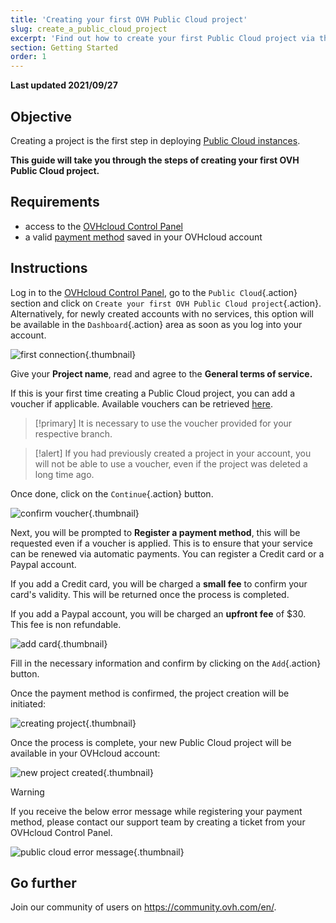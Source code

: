 ```yaml
---
title: 'Creating your first OVH Public Cloud project'
slug: create_a_public_cloud_project
excerpt: 'Find out how to create your first Public Cloud project via the OVHcloud Control Panel'
section: Getting Started
order: 1
---
```


**Last updated 2021/09/27**

## Objective

Creating a project is the first step in deploying [Public Cloud instances](https://www.ovhcloud.com/en-ca/public-cloud/).
 
**This guide will take you through the steps of creating your first OVH Public Cloud project.**

## Requirements

- access to the [OVHcloud Control Panel](https://ca.ovh.com/auth/?action=gotomanager&from=https://www.ovh.com/ca/en/&ovhSubsidiary=ca)
- a valid [payment method](../../billing/manage-payment-methods/) saved in your OVHcloud account

## Instructions

Log in to the [OVHcloud Control Panel](https://ca.ovh.com/auth/?action=gotomanager&from=https://www.ovh.com/ca/en/&ovhSubsidiary=ca), go to the `Public Cloud`{.action} section and click on `Create your first OVH Public Cloud project`{.action}. Alternatively, for newly created accounts with no services, this option will be available in the `Dashboard`{.action} area as soon as you log into your account.

![first connection](images/firstconnection.png){.thumbnail}

Give your **Project name**, read and agree to the **General terms of service.**

If this is your first time creating a Public Cloud project, you can add a voucher if applicable. Available vouchers can be retrieved [here](https://www.ovhcloud.com/en-ca/public-cloud/).

> [!primary]
> It is necessary to use the voucher provided for your respective branch.
>

> [!alert]
> If you had previously created a project in your account, you will not be able to use a voucher, even if the project was deleted a long time ago.
> 

Once done, click on the `Continue`{.action} button.

![confirm voucher](images/confirmvoucher.png){.thumbnail}

Next, you will be prompted to **Register a payment method**, this will be requested even if a voucher is applied. This is to ensure that your service can be renewed via automatic payments. You can register a Credit card or a Paypal account. 

If you add a Credit card, you will be charged a **small fee** to confirm your card's validity. This will be returned once the process is completed.

If you add a Paypal account, you will be charged an **upfront fee** of $30. This fee is non refundable.

![add card](images/addcard.png){.thumbnail}

Fill in the necessary information and confirm by clicking on the `Add`{.action} button.

Once the payment method is confirmed, the project creation will be initiated:

![creating project](images/creatingproject.png){.thumbnail}

Once the process is complete, your new Public Cloud project will be available in your OVHcloud account:

![new project created](images/newprojectcreated.png){.thumbnail}

> [!warning]
> If you receive the below error message while registering your payment method, please contact our support team by creating a ticket from your OVHcloud Control Panel.
> 

![public cloud error message](images/publicclouddenymessage.png){.thumbnail}

## Go further

Join our community of users on <https://community.ovh.com/en/>.